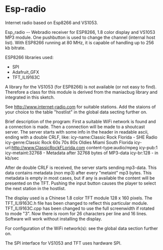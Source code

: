 # Esp-radio
Internet radio based on Esp8266 and VS1053.

Esp_radio -- Webradio receiver for ESP8266, 1.8 color display and VS1053 MP3 module.
One pushbutton is used to change the channel (internal host list).
With ESP8266 running at 80 MHz, it is capable of handling up to 256 kb bitrate.

ESP8266 libraries used:
  - SPI
  - Adafruit_GFX
  - TFT_ILI9163C

A library for the VS1053 (for ESP8266) is not available (or not easy to find).  Therefore
a class for this module is derived from the maniacbug library and integrated in this sketch.

See http://www.internet-radio.com for suitable stations.  Add the staions of your choice
to the table "hostlist" in the global data secting further on.

Brief description of the program:
First a suitable WiFi network is found and a connection is made.
Then a connection will be made to a shoutcast server.  The server starts with some
info in the header in readable ascii, ending with a double CRLF, like:
 icy-name:Classic Rock Florida - SHE Radio
 icy-genre:Classic Rock 60s 70s 80s Oldies Miami South Florida
 icy-url:http://www.ClassicRockFLorida.com
 content-type:audio/mpeg
 icy-pub:1
 icy-metaint:32768          - Metadata after 32768 bytes of MP3-data
 icy-br:128                 - in kb/sec 

After de double CRLF is received, the server starts sending mp3-data.  This data contains
metadata (non mp3) after every "metaint" mp3 bytes.  This metadata is empty in most cases,
but if any is available the content will be presented on the TFT.
Pushing the input button causes the player to select the next station in the hostlist.

 The display used is a Chinese 1.8 color TFT module 128 x 160 pixels.  The TFT_ILI9163C.h
 file has been changed to reflect this particular module.  TFT_ILI9163C.cpp has been
 changed to use the full screenwidth if rotated to mode "3".  Now there is room for 26
 characters per line and 16 lines.  Software will work without installing the display.

 For configuration of the WiFi network(s): see the global data section further on.

 The SPI interface for VS1053 and TFT uses hardware SPI.

